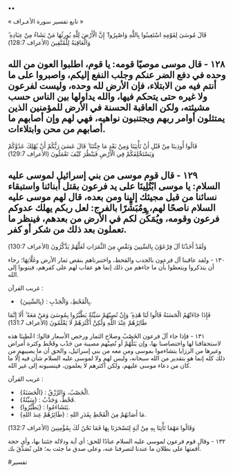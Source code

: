 ••

« تابع تفسير سورة الأعـراف »

قَالَ مُوسَىٰ لِقَوْمِهِ اسْتَعِينُوا بِاللَّهِ وَاصْبِرُوا ۖ إِنَّ الْأَرْضَ لِلَّهِ يُورِثُهَا مَنْ يَشَاءُ مِنْ عِبَادِهِ ۖ وَالْعَاقِبَةُ لِلْمُتَّقِينَ
(الأعراف 128:7) 

١٢٨ - قال موسى موصيًا قومه: يا قوم، اطلبوا العون من الله وحده في دفع الضر عنكم وجلب النفع إليكم، واصبروا على ما أنتم فيه من الابتلاء، فإن الأرض لله وحده، وليست لفرعون ولا غيره حتى يتحكم فيها، والله يداولها بين الناس حسب مشيئته، ولكن العاقبة الحسنة في الأرض للمؤمنين الذين يمتثلون أوامر ربهم ويجتنبون نواهيه، فهي لهم وإن أصابهم ما أصابهم من محن وابتلاءات.
--

قَالُوا أُوذِينَا مِنْ قَبْلِ أَنْ تَأْتِيَنَا وَمِنْ بَعْدِ مَا جِئْتَنَا ۚ قَالَ عَسَىٰ رَبُّكُمْ أَنْ يُهْلِكَ عَدُوَّكُمْ وَيَسْتَخْلِفَكُمْ فِي الْأَرْضِ فَيَنْظُرَ كَيْفَ تَعْمَلُونَ
(الأعراف 129:7) 

١٢٩ - قال قوم موسى من بني إسرائيل لموسى عليه السلام: يا موسى ابْتُلِينَا على يد فرعون بقتل أبنائنا واستبقاء نسائنا من قبل مجيئك إلينا ومن بعده، قال لهم موسى عليه السلام ناصحًا لهم، ومُبَشِّرًا بالفرج: لعل ربكم يهلك عدوكم فرعون وقومه، ويُمَكِّن لكم في الأرض من بعدهم، فينظر ما تعملون بعد ذلك من شكر أو كفر. 
--

وَلَقَدْ أَخَذْنَا آلَ فِرْعَوْنَ بِالسِّنِينَ وَنَقْصٍ مِنَ الثَّمَرَاتِ لَعَلَّهُمْ يَذَّكَّرُونَ
(الأعراف 130:7) 

١٣٠ - ولقد عاقبنا آل فرعون بالجدب والقحط، واختبرناهم بنقص ثمار الأرض وغَلَّاتِهَا؛ رجاء أن يتذكروا ويتعظوا بأن ما جاءهم من ذلك إنما هو عقاب لهم على كفرهم، فيتوبوا إلى الله.

غريب القرآن : 
-  {بِالسِّنِينَ} : بِالْقَحْطِ، وَالْجَدْبِ.

فَإِذَا جَاءَتْهُمُ الْحَسَنَةُ قَالُوا لَنَا هَٰذِهِ ۖ وَإِنْ تُصِبْهُمْ سَيِّئَةٌ يَطَّيَّرُوا بِمُوسَىٰ وَمَنْ مَعَهُ ۗ أَلَا إِنَّمَا طَائِرُهُمْ عِنْدَ اللَّهِ وَلَٰكِنَّ أَكْثَرَهُمْ لَا يَعْلَمُونَ
(الأعراف 131:7) 

١٣١ - فإذا جاء آلَ فرعون الخَصْبُ وصلاح الثمار ورخص الأسعار قالوا: اعْطِينَا هذه لاستحقاقنا لها واختصاصنا بها، وإن يَنَلْهُمْ أو تُصِبْهم مصيبة من جَدْب وقَحْط وكثرة أمراض وغيرها من الرزايا يتشاءموا بموسى ومن معه من بني إسرائيل، والحق أن ما يصيبهم من ذلك كله إنما هو بتقدير من الله سبحانه، وليس لهم ولا لموسى عليه السلام شأن فيه إلّا ما كان من دعاء موسى عليهم، ولكن أكثرهم لا يعلمون، فينسبونه إلى غير الله.

غريب القرآن : 
-  {الْحَسَنَةُ} : الْخَصْبُ، وَالرِّزْقُ.
-  {سَيِّئَةٌ} : قَحْطٌ، وَجَدْبٌ.
-  {يَطَّيَّرُوا} : يَتَشَاءَمُوا.
-  {طَائِرُهُمْ عِندَ اللهِ} : مَا أَصَابَهُمْ مِنَ الْقَحْطِ بِقَدَرِ اللهِ.

وَقَالُوا مَهْمَا تَأْتِنَا بِهِ مِنْ آيَةٍ لِتَسْحَرَنَا بِهَا فَمَا نَحْنُ لَكَ بِمُؤْمِنِينَ
(الأعراف 132:7) 

١٣٢ - وقال قوم فرعون لموسى عليه السلام عنادًا للحق: أي آية ودلالة جئتنا بها، وأي حجة أقمتها على بطلان ما عندنا لتصرفنا عنه، وعلى صدق ما جئت به؛ فلن نُصَدِّقَ بك.


#تفسير